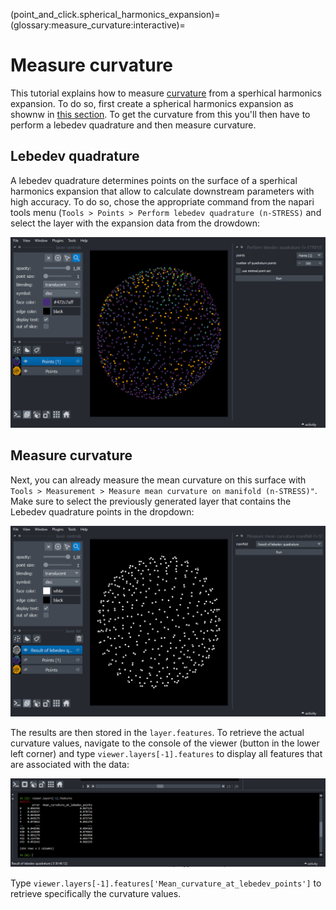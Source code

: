 (point_and_click.spherical_harmonics_expansion)=
(glossary:measure_curvature:interactive)=
# Measure curvature

This tutorial explains how to measure [curvature](spherical_harmonics:measurements:mean_curvature) from a sperhical harmonics expansion. To do so, first create a spherical harmonics expansion as shownw in [this section](glossary:spherical_harmonics). To get the curvature from this you'll then have to perform a lebedev quadrature and then measure curvature.

## Lebedev quadrature

A lebedev quadrature determines points on the surface of a sperhical harmonics expansion that allow to calculate downstream parameters with high accuracy. To do so, chose the appropriate command from the napari tools menu (`Tools > Points > Perform lebedev quadrature (n-STRESS)` and select the layer with the expansion data from the drowdown:

![](imgs/demo_measure_curvature1.png)

## Measure curvature

Next, you can already measure the mean curvature on this surface with `Tools > Measurement > Measure mean curvature on manifold (n-STRESS)"`. Make sure to select the previously generated layer that contains the Lebedev quadrature points in the dropdown:

![](imgs/demo_measure_curvature2.png)

The results are then stored in the `layer.features`. To retrieve the actual curvature values, navigate to the console of the viewer (button in the lower left corner) and type `viewer.layers[-1].features` to display all features that are associated with the data:

![](imgs/demo_measure_curvature3.png)

Type `viewer.layers[-1].features['Mean_curvature_at_lebedev_points']` to retrieve specifically the curvature values.